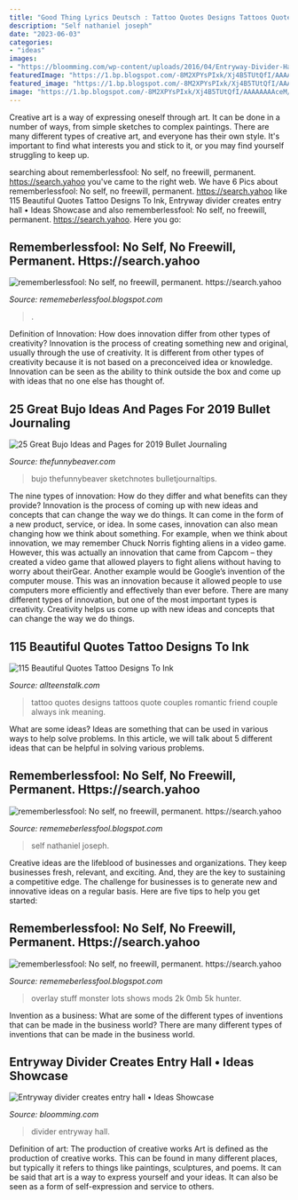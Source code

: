 ```yaml
---
title: "Good Thing Lyrics Deutsch : Tattoo Quotes Designs Tattoos Quote Couples Romantic Friend Couple Always Ink Meaning"
description: "Self nathaniel joseph"
date: "2023-06-03"
categories:
- "ideas"
images:
- "https://bloomming.com/wp-content/uploads/2016/04/Entryway-Divider-Hanging-Room-Divider-Facet-White-170x249cm-Featured-Image-1500x750px.jpg"
featuredImage: "https://1.bp.blogspot.com/-8M2XPYsPIxk/Xj4B5TUtQfI/AAAAAAAAceM/rzutdsOGFiQ6UFF2sQyhRgZMXGsxW1QTQCLcBGAsYHQ/s320/Untitled371.png"
featured_image: "https://1.bp.blogspot.com/-8M2XPYsPIxk/Xj4B5TUtQfI/AAAAAAAAceM/rzutdsOGFiQ6UFF2sQyhRgZMXGsxW1QTQCLcBGAsYHQ/s320/Untitled371.png"
image: "https://1.bp.blogspot.com/-8M2XPYsPIxk/Xj4B5TUtQfI/AAAAAAAAceM/rzutdsOGFiQ6UFF2sQyhRgZMXGsxW1QTQCLcBGAsYHQ/s320/Untitled371.png"
---
```



Creative art is a way of expressing oneself through art. It can be done in a number of ways, from simple sketches to complex paintings. There are many different types of creative art, and everyone has their own style. It's important to find what interests you and stick to it, or you may find yourself struggling to keep up.

	

		
searching about rememberlessfool: No self, no freewill, permanent. https://search.yahoo you've came to the right web. We have 6 Pics about rememberlessfool: No self, no freewill, permanent. https://search.yahoo like 115 Beautiful Quotes Tattoo Designs To Ink, Entryway divider creates entry hall • Ideas Showcase and also rememberlessfool: No self, no freewill, permanent. https://search.yahoo. Here you go:
		
    
## Rememberlessfool: No Self, No Freewill, Permanent. Https://search.yahoo

<img loading=lazy src="https://1.bp.blogspot.com/-xENTPUX8eJY/Xjn72L-PJ6I/AAAAAAAAcUQ/-OAElAhmzV8zwlKVkoK3TBCnA15clmShgCLcBGAsYHQ/s1600/Untitled282.png" onerror="this.onerror=null;this.src='https://tse1.mm.bing.net/th?id=OIP.01f_qJ9M3mKaxpeazZaQBAHaEK&amp;pid=15.1';" alt="rememberlessfool: No self, no freewill, permanent. https://search.yahoo">

_Source: rememeberlessfool.blogspot.com_

>. 

	

Definition of Innovation: How does innovation differ from other types of creativity?
Innovation is the process of creating something new and original, usually through the use of creativity. It is different from other types of creativity because it is not based on a preconceived idea or knowledge. Innovation can be seen as the ability to think outside the box and come up with ideas that no one else has thought of.

    
## 25 Great Bujo Ideas And Pages For 2019 Bullet Journaling

<img loading=lazy src="http://thefunnybeaver.com/wp-content/uploads/2019/01/bujo-mood-tracker.jpg" onerror="this.onerror=null;this.src='https://tse2.mm.bing.net/th?id=OIP.iEqgBR5Ej0CJgx2qjgeRSAAAAA&amp;pid=15.1';" alt="25 Great Bujo Ideas and Pages for 2019 Bullet Journaling">

_Source: thefunnybeaver.com_

>bujo thefunnybeaver sketchnotes bulletjournaltips. 

	

The nine types of innovation: How do they differ and what benefits can they provide?
Innovation is the process of coming up with new ideas and concepts that can change the way we do things. It can come in the form of a new product, service, or idea. In some cases, innovation can also mean changing how we think about something. For example, when we think about innovation, we may remember Chuck Norris fighting aliens in a video game. However, this was actually an innovation that came from Capcom – they created a video game that allowed players to fight aliens without having to worry about theirGear. Another example would be Google’s invention of the computer mouse. This was an innovation because it allowed people to use computers more efficiently and effectively than ever before. There are many different types of innovation, but one of the most important types is creativity. Creativity helps us come up with new ideas and concepts that can change the way we do things.

    
## 115 Beautiful Quotes Tattoo Designs To Ink

<img loading=lazy src="http://www.allteenstalk.com/wp-content/uploads/2015/12/quotes-tattoo-designs-11.jpg" onerror="this.onerror=null;this.src='https://tse2.mm.bing.net/th?id=OIP.x0vYuYun93gq2gEWG2M-7AHaHa&amp;pid=15.1';" alt="115 Beautiful Quotes Tattoo Designs To Ink">

_Source: allteenstalk.com_

>tattoo quotes designs tattoos quote couples romantic friend couple always ink meaning. 

	

What are some ideas?
Ideas are something that can be used in various ways to help solve problems. In this article, we will talk about 5 different ideas that can be helpful in solving various problems.

    
## Rememberlessfool: No Self, No Freewill, Permanent. Https://search.yahoo

<img loading=lazy src="https://1.bp.blogspot.com/-8M2XPYsPIxk/Xj4B5TUtQfI/AAAAAAAAceM/rzutdsOGFiQ6UFF2sQyhRgZMXGsxW1QTQCLcBGAsYHQ/s320/Untitled371.png" onerror="this.onerror=null;this.src='https://tse3.mm.bing.net/th?id=OIP.5HiirB4dQ6Hc2XcmE0K37wAAAA&amp;pid=15.1';" alt="rememberlessfool: No self, no freewill, permanent. https://search.yahoo">

_Source: rememeberlessfool.blogspot.com_

>self nathaniel joseph. 

	

Creative ideas are the lifeblood of businesses and organizations. They keep businesses fresh, relevant, and exciting. And, they are the key to sustaining a competitive edge. The challenge for businesses is to generate new and innovative ideas on a regular basis. Here are five tips to help you get started:

    
## Rememberlessfool: No Self, No Freewill, Permanent. Https://search.yahoo

<img loading=lazy src="https://staticdelivery.nexusmods.com/mods/2531/images/thumbnails/142/142-1552177366-195824757.png" onerror="this.onerror=null;this.src='https://tse4.mm.bing.net/th?id=OIP.MF3uF-cJjcyHP_7zI0T4kgAAAA&amp;pid=15.1';" alt="rememberlessfool: No self, no freewill, permanent. https://search.yahoo">

_Source: rememeberlessfool.blogspot.com_

>overlay stuff monster lots shows mods 2k 0mb 5k hunter. 

	

Invention as a business: What are some of the different types of inventions that can be made in the business world?
There are many different types of inventions that can be made in the business world.

    
## Entryway Divider Creates Entry Hall • Ideas Showcase

<img loading=lazy src="https://bloomming.com/wp-content/uploads/2016/04/Entryway-Divider-Hanging-Room-Divider-Facet-White-170x249cm-Featured-Image-1500x750px.jpg" onerror="this.onerror=null;this.src='https://tse3.mm.bing.net/th?id=OIP.YPZCZJXohLxhlA4taZqENAHaDt&amp;pid=15.1';" alt="Entryway divider creates entry hall • Ideas Showcase">

_Source: bloomming.com_

>divider entryway hall. 

	

Definition of art: The production of creative works
Art is defined as the production of creative works. This can be found in many different places, but typically it refers to things like paintings, sculptures, and poems. It can be said that art is a way to express yourself and your ideas. It can also be seen as a form of self-expression and service to others.

